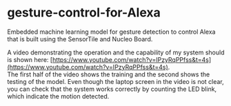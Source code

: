# gesture-control-for-Alexa

Embedded machine learning model for gesture detection to control Alexa that is built using the SensorTile and Nucleo Board.

A video demonstrating the operation and the capability of my system should is shown here: [https://www.youtube.com/watch?v=IPzyRqPPfss&t=4s](https://www.youtube.com/watch?v=IPzyRqPPfss&t=4s). 
<br/>The first half of the video shows the training and the second shows the testing of the model. Even though the laptop screen in the video is not clear, you can check that the system works correctly by counting the LED blink, which indicate the motion detected.
